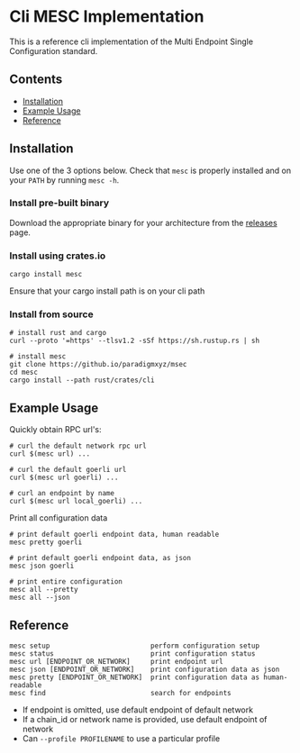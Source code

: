 
# Cli MESC Implementation

This is a reference cli implementation of the Multi Endpoint Single Configuration standard.

## Contents
- [Installation](#installation)
- [Example Usage](#example-usage)
- [Reference](#reference)

## Installation

Use one of the 3 options below. Check that `mesc` is properly installed and on your `PATH` by running `mesc -h`.

### Install pre-built binary

Download the appropriate binary for your architecture from the [releases]() page.

### Install using crates.io

`cargo install mesc`

Ensure that your cargo install path is on your cli path

### Install from source

```console
# install rust and cargo
curl --proto '=https' --tlsv1.2 -sSf https://sh.rustup.rs | sh

# install mesc
git clone https://github.io/paradigmxyz/msec
cd mesc
cargo install --path rust/crates/cli
```

## Example Usage

Quickly obtain RPC url's:
```console
# curl the default network rpc url
curl $(mesc url) ...

# curl the default goerli url
curl $(mesc url goerli) ...

# curl an endpoint by name
curl $(mesc url local_goerli) ...
```

Print all configuration data
```console
# print default goerli endpoint data, human readable
mesc pretty goerli

# print default goerli endpoint data, as json
mesc json goerli

# print entire configuration
mesc all --pretty
mesc all --json
```

## Reference

```
mesc setup                         perform configuration setup
mesc status                        print configuration status
mesc url [ENDPOINT_OR_NETWORK]     print endpoint url
mesc json [ENDPOINT_OR_NETWORK]    print configuration data as json
mesc pretty [ENDPOINT_OR_NETWORK]  print configuration data as human-readable
mesc find                          search for endpoints
```

- If endpoint is omitted, use default endpoint of default network
- If a chain_id or network name is provided, use default endpoint of network
- Can `--profile PROFILENAME` to use a particular profile
